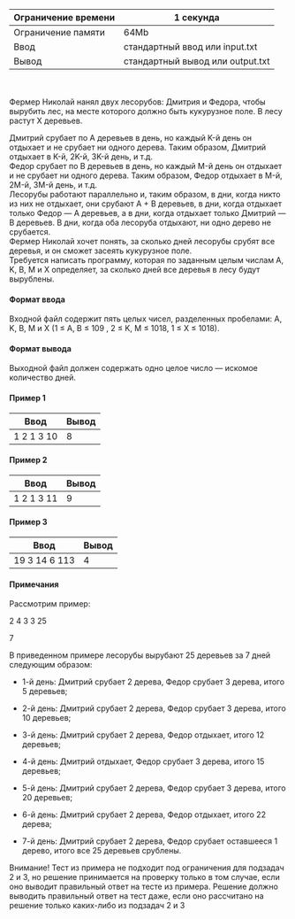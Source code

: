 | Ограничение времени 	| 1 секунда                        	|
|---------------------	|----------------------------------	|
| Ограничение памяти  	| 64Mb                             	|
| Ввод                	| стандартный ввод или input.txt   	|
| Вывод               	| стандартный вывод или output.txt 	|

\
\
Фермер Николай нанял двух лесорубов: Дмитрия и Федора, чтобы вырубить лес, на месте которого должно быть кукурузное поле. В лесу растут X деревьев. 

Дмитрий срубает по A деревьев в день, но каждый K-й день он отдыхает и не срубает ни одного дерева. 
Таким образом, Дмитрий отдыхает в K-й, 2K-й, 3K-й день, и т.д. 
\
Федор срубает по B деревьев в день, но каждый M-й день он отдыхает и не срубает ни одного дерева. 
Таким образом, Федор отдыхает в M-й, 2M-й, 3M-й день, и т.д. 
\
Лесорубы работают параллельно и, таким образом, в дни, когда никто из них не отдыхает, они срубают A + B деревьев, в дни, когда отдыхает только Федор — A деревьев, а в дни, когда отдыхает только Дмитрий — B деревьев. 
В дни, когда оба лесоруба отдыхают, ни одно дерево не срубается. 
\
Фермер Николай хочет понять, за сколько дней лесорубы срубят все деревья, и он сможет засеять кукурузное поле. 
\
Требуется написать программу, которая по заданным целым числам A, K, B, M и X определяет, за сколько дней все деревья в лесу будут вырублены. 

#### Формат ввода ####

Входной файл содержит пять целых чисел, разделенных пробелами: A, K, B, M и X (1 ≤ A, B ≤ 109 , 2 ≤ K, M ≤ 1018, 1 ≤ X ≤ 1018). 

#### Формат вывода #### 

Выходной файл должен содержать одно целое число — искомое количество дней.


#### Пример 1 ####

| Ввод      	| Вывод        	|
|-----------	|--------------	|
| 1 2 1 3 10	| 8 	|

#### Пример 2 ####

| Ввод         	| Вывод         	|
|--------------	|---------------	|
| 1 2 1 3 11 	| 9 	|

#### Пример 3 ####

| Ввод         	| Вывод         	|
|--------------	|---------------	|
| 19 3 14 6 113 	| 4 	|


#### Примечания ####
Рассмотрим пример:

2 4 3 3 25

7

В приведенном примере лесорубы вырубают 25 деревьев за 7 дней следующим образом:

* 1-й день: Дмитрий срубает 2 дерева, Федор срубает 3 дерева, итого 5 деревьев;

* 2-й день: Дмитрий срубает 2 дерева, Федор срубает 3 дерева, итого 10 деревьев;

* 3-й день: Дмитрий срубает 2 дерева, Федор отдыхает, итого 12 деревьев;

* 4-й день: Дмитрий отдыхает, Федор срубает 3 дерева, итого 15 деревьев;

* 5-й день: Дмитрий срубает 2 дерева, Федор срубает 3 дерева, итого 20 деревьев;

* 6-й день: Дмитрий срубает 2 дерева, Федор отдыхает, итого 22 дерева;

* 7-й день: Дмитрий срубает 2 дерева, Федор срубает оставшееся 1 дерево, итого все 25 деревьев срублены.

Внимание! Тест из примера не подходит под ограничения для подзадач 2 и 3, но решение принимается на проверку только в том случае, если оно выводит правильный ответ на тесте из примера. Решение должно выводить правильный ответ на тест даже, если оно рассчитано на решение только каких-либо из подзадач 2 и 3
